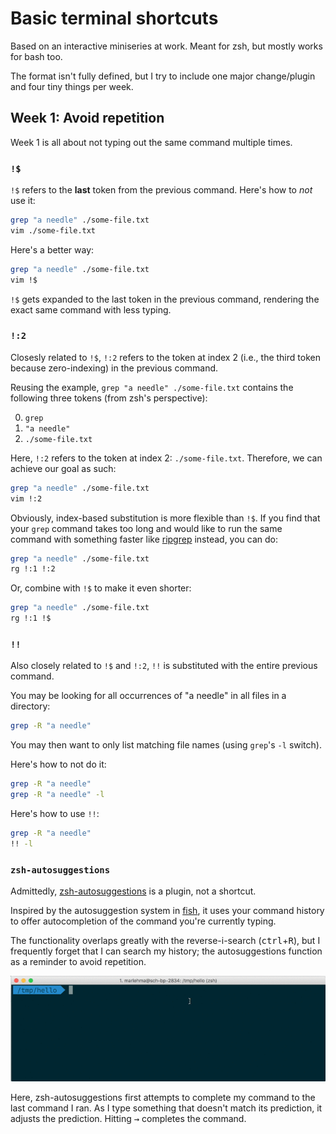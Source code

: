 # Basic terminal shortcuts

Based on an interactive miniseries at work. Meant for zsh, but mostly works for bash too.

The format isn't fully defined, but I try to include one major change/plugin and four tiny things per week.

## Week 1: Avoid repetition

Week 1 is all about not typing out the same command multiple times.

### `!$`

`!$` refers to the **last** token from the previous command. Here's how to _not_ use it:

```zsh
grep "a needle" ./some-file.txt
vim ./some-file.txt
```

Here's a better way:

```zsh
grep "a needle" ./some-file.txt
vim !$
```

`!$` gets expanded to the last token in the previous command, rendering the exact same command with less typing.

### `!:2`

Closesly related to `!$`, `!:2` refers to the token at index 2 (i.e., the third token because zero-indexing) in the previous command.

Reusing the example, `grep "a needle" ./some-file.txt` contains the following three tokens (from zsh's perspective):

0. `grep`
1. `"a needle"`
1. `./some-file.txt`

Here, `!:2` refers to the token at index 2: `./some-file.txt`. Therefore, we can achieve our goal as such:

```zsh
grep "a needle" ./some-file.txt
vim !:2
```

Obviously, index-based substitution is more flexible than `!$`. If you find that your `grep` command takes too long and would like to run the same command with something faster like [ripgrep](https://github.com/BurntSushi/ripgrep) instead, you can do:

```zsh
grep "a needle" ./some-file.txt
rg !:1 !:2
```

Or, combine with `!$` to make it even shorter:

```zsh
grep "a needle" ./some-file.txt
rg !:1 !$
```

### `!!`

Also closely related to `!$` and `!:2`, `!!` is substituted with the entire previous command.

You may be looking for all occurrences of "a needle" in all files in a directory:

```zsh
grep -R "a needle"
```

You may then want to only list matching file names (using `grep`'s `-l` switch).

Here's how to not do it:

```zsh
grep -R "a needle"
grep -R "a needle" -l
```

Here's how to use `!!`:

```zsh
grep -R "a needle"
!! -l
```

### `zsh-autosuggestions`

Admittedly, [zsh-autosuggestions](https://github.com/zsh-users/zsh-autosuggestions) is a plugin, not a shortcut.

Inspired by the autosuggestion system in [fish](http://fishshell.com/), it uses your command history to offer autocompletion of the command you're currently typing.

The functionality overlaps greatly with the reverse-i-search (<kbd>ctrl</kbd>+<kbd>R</kbd>), but I frequently forget that I can search my history; the autosuggestions function as a reminder to avoid repetition.

![zsh-autosuggestions completes my vim command, adjusting as I type](https://raw.githubusercontent.com/theneva/lehmann-tech/master/packages/server/zsh-autocomplete.gif)

Here, zsh-autosuggestions first attempts to complete my command to the last command I ran. As I type something that doesn't match its prediction, it adjusts the prediction. Hitting <kbd>→</kbd> completes the command.
